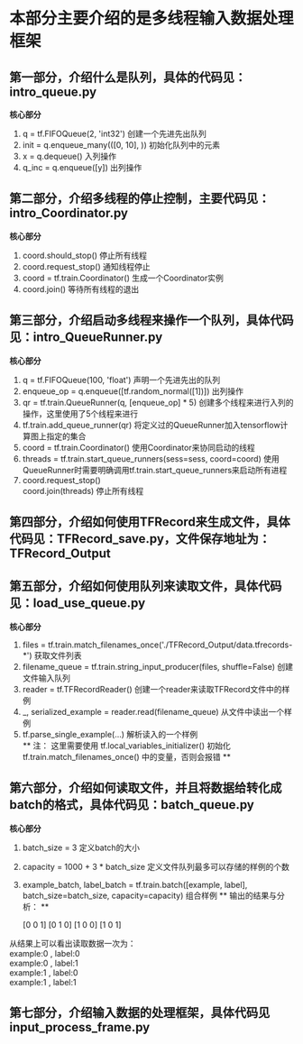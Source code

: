 # 本部分主要介绍的是多线程输入数据处理框架
## 第一部分，介绍什么是队列，具体的代码见：intro_queue.py
**核心部分** <br>
1. q = tf.FIFOQueue(2, 'int32')         创建一个先进先出队列<br>
2. init = q.enqueue_many(([0, 10], ))   初始化队列中的元素<br>
3. x = q.dequeue()                      入列操作<br>
4. q_inc = q.enqueue([y])               出列操作<br>

## 第二部分，介绍多线程的停止控制，主要代码见：intro_Coordinator.py
**核心部分** <br>
1. coord.should_stop()                  停止所有线程<br>
2. coord.request_stop()                 通知线程停止<br>
3. coord = tf.train.Coordinator()       生成一个Coordinator实例<br>
4. coord.join()                         等待所有线程的退出<br>

## 第三部分，介绍启动多线程来操作一个队列，具体代码见：intro_QueueRunner.py
**核心部分** <br>
1. q = tf.FIFOQueue(100, 'float')       声明一个先进先出的队列<br>
2. enqueue_op = q.enqueue([tf.random_normal([1])])    出列操作<br>
3. qr = tf.train.QueueRunner(q, [enqueue_op] * 5)     创建多个线程来进行入列的操作，这里使用了5个线程来进行<br>
4. tf.train.add_queue_runner(qr)                      将定义过的QueueRunner加入tensorflow计算图上指定的集合<br>
5. coord = tf.train.Coordinator()                     使用Coordinator来协同启动的线程<br>
6. threads = tf.train.start_queue_runners(sess=sess, coord=coord)     使用QueueRunner时需要明确调用tf.train.start_queue_runners来启动所有进程<br>
7. coord.request_stop()<br>
   coord.join(threads)                                停止所有线程<br> 

## 第四部分，介绍如何使用TFRecord来生成文件，具体代码见：TFRecord_save.py，文件保存地址为：TFRecord_Output

## 第五部分，介绍如何使用队列来读取文件，具体代码见：load_use_queue.py
**核心部分** <br>
1. files = tf.train.match_filenames_once('./TFRecord_Output/data.tfrecords-*')      获取文件列表<br>
2. filename_queue = tf.train.string_input_producer(files, shuffle=False)            创建文件输入队列<br>
3. reader = tf.TFRecordReader()                                                     创建一个reader来读取TFRecord文件中的样例<br>
4. _, serialized_example = reader.read(filename_queue)                              从文件中读出一个样例<br>
5. tf.parse_single_example(...)                                                     解析读入的一个样例<br>
** 注： 这里需要使用 tf.local_variables_initializer() 初始化 tf.train.match_filenames_once() 中的变量，否则会报错 ** <br>

## 第六部分，介绍如何读取文件，并且将数据给转化成batch的格式，具体代码见：batch_queue.py
**核心部分** <br>
1. batch_size = 3                                       定义batch的大小
2. capacity = 1000 + 3 * batch_size                     定义文件队列最多可以存储的样例的个数
3. example_batch, label_batch = tf.train.batch([example, label], batch_size=batch_size, capacity=capacity)   组合样例
** 输出的结果与分析： ** <br>

    [0 0 1] [0 1 0]
    [1 0 0] [1 0 1]
    
从结果上可以看出读取数据一次为：<br>
example:0 , label:0<br>
example:0 , label:1<br>
example:1 , label:0<br>
example:1 , label:1<br>

## 第七部分，介绍输入数据的处理框架，具体代码见input_process_frame.py